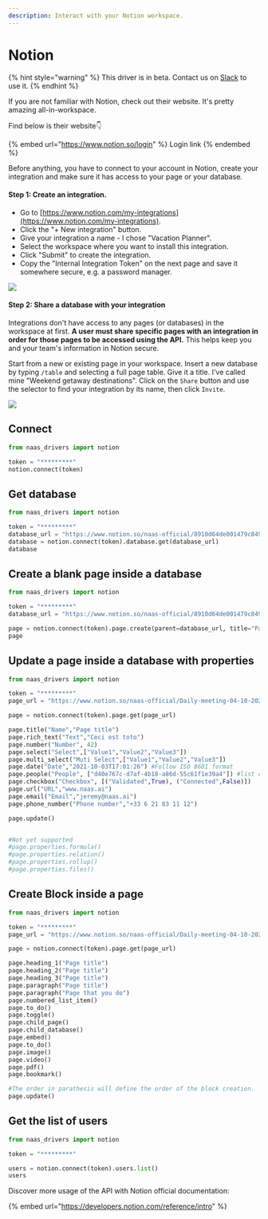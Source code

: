 ```yaml
---
description: Interact with your Notion workspace.
---
```


# Notion

{% hint style="warning" %}
This driver is in beta. Contact us on [Slack](https://join.slack.com/t/naas-club/shared\_invite/zt-r187or6p-CwaKutBTxVeIIw6zJ0DHkw) to use it.
{% endhint %}

If you are not familiar with Notion, check out their website. It's pretty amazing all-in-workspace.

Find below is their website👇

{% embed url="https://www.notion.so/login" %}
Login link
{% endembed %}

Before anything, you have to connect to your account in Notion, create your integration and make sure it has access to your page or your database.

#### Step 1: Create an integration.

* Go to [https://www.notion.com/my-integrations](https://www.notion.com/my-integrations).
* Click the "+ New integration" button.
* Give your integration a name - I chose "Vacation Planner".
* Select the workspace where you want to install this integration.
* Click "Submit" to create the integration.
* Copy the "Internal Integration Token" on the next page and save it somewhere secure, e.g. a password manager.

![](https://files.readme.io/2ec137d-093ad49-create-integration.gif)



#### Step 2: Share a database with your integration

Integrations don't have access to any pages (or databases) in the workspace at first. **A user must share specific pages with an integration in order for those pages to be accessed using the API.** This helps keep you and your team's information in Notion secure.

Start from a new or existing page in your workspace. Insert a new database by typing `/table` and selecting a full page table. Give it a title. I've called mine "Weekend getaway destinations". Click on the `Share` button and use the selector to find your integration by its name, then click `Invite`.

![](https://files.readme.io/0a267dd-share-database-with-integration.gif)

## Connect

```python
from naas_drivers import notion 

token = "*********" 
notion.connect(token)
```

## Get database

```python
from naas_drivers import notion 

token = "*********"
database_url = "https://www.notion.so/naas-official/8910d64de001479c8494fbecbf52b525?v=4911d8baa8a5494a86f6215a6b0c95fe"
database = notion.connect(token).database.get(database_url)
database
```

## Create a blank page inside a database

```python
from naas_drivers import notion 

token = "*********"
database_url = "https://www.notion.so/naas-official/8910d64de001479c8494fbecbf52b525?v=4911d8baa8a5494a86f6215a6b0c95fe"

page = notion.connect(token).page.create(parent=database_url, title="Page title")
page
```

## Update a page inside a database with properties

```python
from naas_drivers import notion 

token = "*********"
page_url = "https://www.notion.so/naas-official/Daily-meeting-04-10-2021-2187d1d0f228491c8ef32de65dea8b1c"

page = notion.connect(token).page.get(page_url)

page.title("Name","Page title")
page.rich_text("Text","Ceci est toto")
page.number("Number", 42)
page.select("Select",["Value1","Value2","Value3"])
page.multi_select("Muti Select",["Value1","Value2","Value3"])
page.date("Date","2021-10-03T17:01:26") #Follow ISO 8601 format
page.people("People", ["d40e767c-d7af-4b18-a86d-55c61f1e39a4"]) #list of ID of users
page.checkbox("Checkbox", [("Validated",True), ("Connected",False)])
page.url("URL","www.naas.ai")
page.email("Email","jeremy@naas.ai")
page.phone_number("Phone number","+33 6 21 83 11 12")

page.update()


#Not yet supported
#page.properties.formula()
#page.properties.relation()
#page.properties.rollup()
#page.properties.files()
```

## Create Block inside a page

```python
from naas_drivers import notion 

token = "*********"
page_url = "https://www.notion.so/naas-official/Daily-meeting-04-10-2021-2187d1d0f228491c8ef32de65dea8b1c"

page = notion.connect(token).page.get(page_url)

page.heading_1("Page title")
page.heading_2("Page title")
page.heading_3("Page title")
page.paragraph("Page title")
page.paragraph("Page that you do")
page.numbered_list_item()
page.to_do()
page.toggle()
page.child_page()
page.child_database()
page.embed()
page.to_do()
page.image()
page.video()
page.pdf()
page.bookmark()

#The order in parathesis will define the order of the block creation. 
page.update()
```

## Get the list of users

```python
from naas_drivers import notion 

token = "*********"

users = notion.connect(token).users.list()
users
```

Discover more usage of the API with Notion official documentation:

{% embed url="https://developers.notion.com/reference/intro" %}

